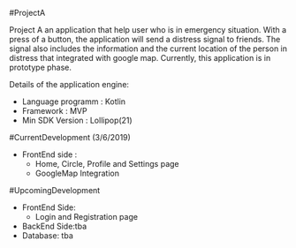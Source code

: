 #ProjectA

Project A an application that help user who is in emergency situation. 
With a press of a button, the application will send a distress signal to friends. 
The signal also includes the information and the current location of the person in distress that integrated with google map.
Currently, this application is in prototype phase.

Details of the application engine:
- Language programm : Kotlin
- Framework : MVP
- Min SDK Version : Lollipop(21)

#CurrentDevelopment (3/6/2019)
- FrontEnd side :
  - Home, Circle, Profile and Settings page
  - GoogleMap Integration

#UpcomingDevelopment
- FrontEnd Side:
  - Login and Registration page
- BackEnd Side:tba 
- Database: tba
